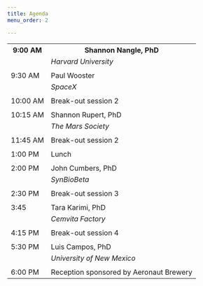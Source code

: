 ```yaml
---
title: Agenda
menu_order: 2

---
```


<table class="tg">
  <p>
  <tr>
    <th class="tg-up7l">9:00 AM</th>
    <th class="tg-ljh4">Shannon Nangle, PhD</th>
  </tr>
  <tr>
    <td class="tg-up7l"></td>
    <td class="tg-ljh4"><span style="font-style:italic">Harvard University</span></td>
  </tr>
  <tr>
    <td class="tg-up7l"></td>
    <td class="tg-ljh4"></td>
  </tr>
  <tr>
    <td class="tg-up7l">9:30 AM</td>
    <td class="tg-ljh4">Paul Wooster</td>
  </tr>
  <tr>
    <td class="tg-up7l"></td>
    <td class="tg-ljh4"><span style="font-style:italic">SpaceX</span></td>
  </tr>
  <tr>
    <td class="tg-up7l"></td>
    <td class="tg-ljh4"></td>
  </tr>
  <tr>
    <td class="tg-up7l">10:00 AM</td>
    <td class="tg-ljh4">Break-out session 2</td>
  </tr>
  <tr>
    <td class="tg-up7l"></td>
    <td class="tg-ljh4"></td>
  </tr>
  <tr>
    <td class="tg-up7l">10:15 AM</td>
    <td class="tg-ljh4">Shannon Rupert, PhD</td>
  </tr>
  <tr>
    <td class="tg-up7l"></td>
    <td class="tg-ljh4"><span style="font-style:italic">The Mars Society</span></td>
  </tr>
  <tr>
    <td class="tg-up7l"></td>
    <td class="tg-ljh4"></td>
  </tr>
  <tr>
    <td class="tg-up7l">11:45 AM</td>
    <td class="tg-ljh4">Break-out session 2</td>
  </tr>
  <tr>
    <td class="tg-up7l"></td>
    <td class="tg-ljh4"></td>
  </tr>
  <tr>
    <td class="tg-up7l">1:00 PM</td>
    <td class="tg-ljh4">Lunch </td>
  </tr>
  <tr>
    <td class="tg-up7l"></td>
    <td class="tg-ljh4"></td>
  </tr>
  <tr>
    <td class="tg-up7l">2:00 PM</td>
    <td class="tg-ljh4">John Cumbers, PhD<br></td>
  </tr>
  <tr>
    <td class="tg-up7l"></td>
    <td class="tg-ljh4"><span style="font-style:italic">SynBioBeta</span></td>
  </tr>
  <tr>
    <td class="tg-up7l"></td>
    <td class="tg-ljh4"></td>
  </tr>
  <tr>
    <td class="tg-up7l">2:30 PM</td>
    <td class="tg-ljh4">Break-out session 3</td>
  </tr>
  <tr>
    <td class="tg-up7l"></td>
    <td class="tg-ljh4"></td>
  </tr>
  <tr>
    <td class="tg-up7l">3:45</td>
    <td class="tg-ljh4">Tara Karimi, PhD</td>
  </tr>
  <tr>
    <td class="tg-up7l"></td>
    <td class="tg-ljh4"><span style="font-style:italic">Cemvita Factory</span></td>
  </tr>
  <tr>
    <td class="tg-up7l"></td>
    <td class="tg-ljh4"></td>
  </tr>
  <tr>
    <td class="tg-up7l">4:15 PM</td>
    <td class="tg-ljh4">Break-out session 4</td>
  </tr>
  <tr>
    <td class="tg-up7l"></td>
    <td class="tg-ljh4"></td>
  </tr>
  <tr>
    <td class="tg-up7l">5:30 PM</td>
    <td class="tg-ljh4">Luis Campos, PhD</td>
  </tr>
  <tr>
    <td class="tg-up7l"></td>
    <td class="tg-ljh4"><span style="font-style:italic">University of New Mexico</span></td>
  </tr>
  <tr>
    <td class="tg-up7l"></td>
    <td class="tg-ljh4"></td>
  </tr>
  <tr>
    <td class="tg-up7l">6:00 PM</td>
    <td class="tg-ljh4">Reception sponsored by Aeronaut Brewery<br></td>
  </tr>
  </p>
</table>
